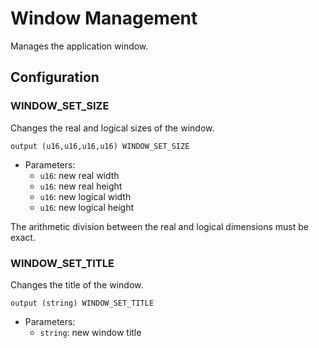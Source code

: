 # Window Management

Manages the application window.

## Configuration

### WINDOW_SET_SIZE

Changes the real and logical sizes of the window.

```ceu
output (u16,u16,u16,u16) WINDOW_SET_SIZE
```

- Parameters:
    - `u16`: new real width
    - `u16`: new real height
    - `u16`: new logical width
    - `u16`: new logical height

The arithmetic division between the real and logical dimensions must be exact.

### WINDOW_SET_TITLE

Changes the title of the window.

```ceu
output (string) WINDOW_SET_TITLE
```

- Parameters:
    - `string`: new window title
